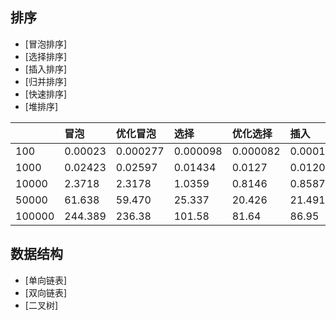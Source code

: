 ## 排序
* [冒泡排序]
* [选择排序]
* [插入排序]
* [归并排序]
* [快速排序]
* [堆排序]

||冒泡|优化冒泡|选择|优化选择|插入|归并|快排|
|:---|:---|:---|:---|:---|:---|:---|:---|
|100|0.00023|0.000277|0.000098|0.000082|0.000104|0.000192|0.00014|
|1000|0.02423|0.02597|0.01434|0.0127|0.01208|0.0026|0.0006|
|10000|2.3718|2.3178|1.0359|0.8146|0.8587|0.0222|0.01236|
|50000|61.638|59.470|25.337|20.426|21.491|0.1248|0.09279|
|100000|244.389|236.38|101.58|81.64|86.95|0.267|0.3982|
## 数据结构
* [单向链表]
* [双向链表]
* [二叉树]
